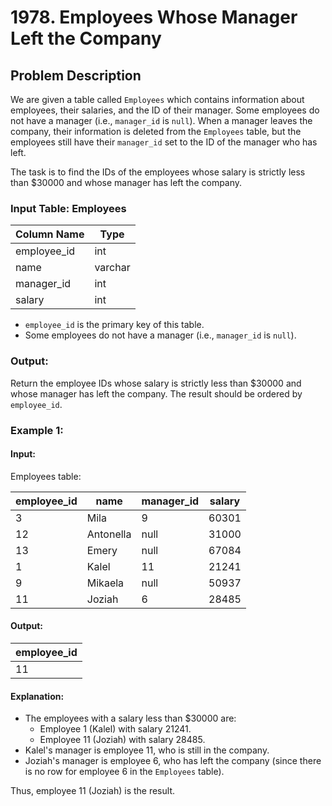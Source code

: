 # 1978. Employees Whose Manager Left the Company

## Problem Description

We are given a table called `Employees` which contains information about employees, their salaries, and the ID of their manager. Some employees do not have a manager (i.e., `manager_id` is `null`). When a manager leaves the company, their information is deleted from the `Employees` table, but the employees still have their `manager_id` set to the ID of the manager who has left.

The task is to find the IDs of the employees whose salary is strictly less than $30000 and whose manager has left the company.

### Input Table: Employees

| Column Name | Type    |
| ----------- | ------- |
| employee_id | int     |
| name        | varchar |
| manager_id  | int     |
| salary      | int     |

- `employee_id` is the primary key of this table.
- Some employees do not have a manager (i.e., `manager_id` is `null`).

### Output:

Return the employee IDs whose salary is strictly less than $30000 and whose manager has left the company. The result should be ordered by `employee_id`.

### Example 1:

#### Input:

Employees table:

| employee_id | name      | manager_id | salary |
| ----------- | --------- | ---------- | ------ |
| 3           | Mila      | 9          | 60301  |
| 12          | Antonella | null       | 31000  |
| 13          | Emery     | null       | 67084  |
| 1           | Kalel     | 11         | 21241  |
| 9           | Mikaela   | null       | 50937  |
| 11          | Joziah    | 6          | 28485  |

#### Output:

| employee_id |
| ----------- |
| 11          |

#### Explanation:

- The employees with a salary less than $30000 are:
  - Employee 1 (Kalel) with salary 21241.
  - Employee 11 (Joziah) with salary 28485.
- Kalel's manager is employee 11, who is still in the company.
- Joziah's manager is employee 6, who has left the company (since there is no row for employee 6 in the `Employees` table).

Thus, employee 11 (Joziah) is the result.
